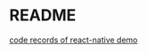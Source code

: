# README

[code records of react-native demo](https://mivqeg67bh.feishu.cn/docx/doxcnXZgx0hEQyAbD5jOj1fXhQ8)

